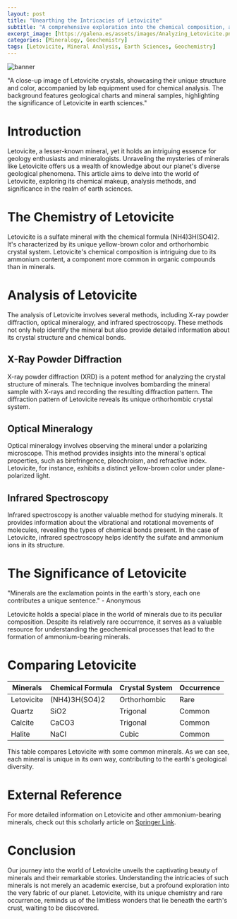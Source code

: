 ```yaml
---
layout: post
title: "Unearthing the Intricacies of Letovicite"
subtitle: "A comprehensive exploration into the chemical composition, analysis, and significance of the fascinating mineral Letovicite."
excerpt_image: [https://galena.es/assets/images/Analyzing_Letovicite.png](https://galena.es/assets/images/Analyzing_Letovicite.png)
categories: [Mineralogy, Geochemistry]
tags: [Letovicite, Mineral Analysis, Earth Sciences, Geochemistry]
---
```


![banner](https://galena.es/assets/images/Analyzing_Letovicite.png)

"A close-up image of Letovicite crystals, showcasing their unique structure and color, accompanied by lab equipment used for chemical analysis. The background features geological charts and mineral samples, highlighting the significance of Letovicite in earth sciences."

# Introduction

Letovicite, a lesser-known mineral, yet it holds an intriguing essence for geology enthusiasts and mineralogists. Unraveling the mysteries of minerals like Letovicite offers us a wealth of knowledge about our planet's diverse geological phenomena. This article aims to delve into the world of Letovicite, exploring its chemical makeup, analysis methods, and significance in the realm of earth sciences.

# The Chemistry of Letovicite

Letovicite is a sulfate mineral with the chemical formula (NH4)3H(SO4)2. It's characterized by its unique yellow-brown color and orthorhombic crystal system. Letovicite's chemical composition is intriguing due to its ammonium content, a component more common in organic compounds than in minerals.

# Analysis of Letovicite

The analysis of Letovicite involves several methods, including X-ray powder diffraction, optical mineralogy, and infrared spectroscopy. These methods not only help identify the mineral but also provide detailed information about its crystal structure and chemical bonds.

## X-Ray Powder Diffraction

X-ray powder diffraction (XRD) is a potent method for analyzing the crystal structure of minerals. The technique involves bombarding the mineral sample with X-rays and recording the resulting diffraction pattern. The diffraction pattern of Letovicite reveals its unique orthorhombic crystal system.

## Optical Mineralogy

Optical mineralogy involves observing the mineral under a polarizing microscope. This method provides insights into the mineral's optical properties, such as birefringence, pleochroism, and refractive index. Letovicite, for instance, exhibits a distinct yellow-brown color under plane-polarized light.

## Infrared Spectroscopy

Infrared spectroscopy is another valuable method for studying minerals. It provides information about the vibrational and rotational movements of molecules, revealing the types of chemical bonds present. In the case of Letovicite, infrared spectroscopy helps identify the sulfate and ammonium ions in its structure.

# The Significance of Letovicite

"Minerals are the exclamation points in the earth's story, each one contributes a unique sentence." - Anonymous

Letovicite holds a special place in the world of minerals due to its peculiar composition. Despite its relatively rare occurrence, it serves as a valuable resource for understanding the geochemical processes that lead to the formation of ammonium-bearing minerals.

# Comparing Letovicite

| Minerals | Chemical Formula | Crystal System | Occurrence |
| --- | --- | --- | --- |
| Letovicite | (NH4)3H(SO4)2 | Orthorhombic | Rare |
| Quartz | SiO2 | Trigonal | Common |
| Calcite | CaCO3 | Trigonal | Common |
| Halite | NaCl | Cubic | Common |

This table compares Letovicite with some common minerals. As we can see, each mineral is unique in its own way, contributing to the earth's geological diversity.

# External Reference

For more detailed information on Letovicite and other ammonium-bearing minerals, check out this scholarly article on [Springer Link](https://link.springer.com/article/10.1007/s002690050259).

# Conclusion

Our journey into the world of Letovicite unveils the captivating beauty of minerals and their remarkable stories. Understanding the intricacies of such minerals is not merely an academic exercise, but a profound exploration into the very fabric of our planet. Letovicite, with its unique chemistry and rare occurrence, reminds us of the limitless wonders that lie beneath the earth's crust, waiting to be discovered.